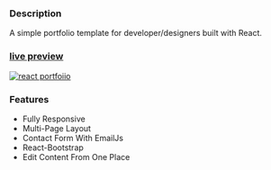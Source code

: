 ### Description

A simple portfolio template for developer/designers built with React. 

### [live preview](https://isaacbytes.me/)

[![react portfoiio](src/assets/images/react%20portfolio%20gif.gif)](https://github.com/MuhammadIshaq009/myportfolio)

### Features

- Fully Responsive
- Multi-Page Layout
- Contact Form With EmailJs
- React-Bootstrap
- Edit Content From One Place
